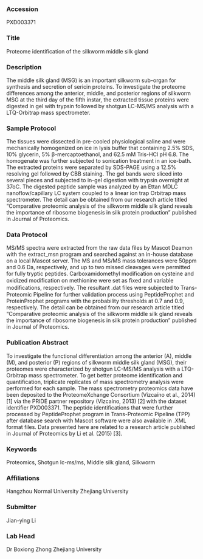 ### Accession
PXD003371

### Title
Proteome identification of the silkworm middle silk gland

### Description
The middle silk gland (MSG) is an important silkworm sub-organ for synthesis and secretion of sericin proteins. To investigate the proteome differences among the anterior, middle, and posterior regions of silkworm MSG at the third day of the fifth instar, the extracted tissue proteins were digested in gel with trypsin followed by shotgun LC-MS/MS analysis with a LTQ-Orbitrap mass spectrometer.

### Sample Protocol
The tissues were dissected in pre-cooled physiological saline and were mechanically homogenized on ice in lysis buffer that containing 2.5% SDS, 10% glycerin, 5% β-mercaptoethanol, and 62.5 mM Tris-HCl pH 6.8. The homogenate was further subjected to sonication treatment in an ice-bath. The extracted proteins were separated by SDS-PAGE using a 12.5% resolving gel followed by CBB staining. The gel bands were sliced into several pieces and subjected to in-gel digestion with trypsin overnight at 37oC. The digested peptide sample was analyzed by an Ettan MDLC nanoflow/capillary LC system coupled to a linear ion trap Orbitrap mass spectrometer. The detail can be obtained from our research article titled “Comparative proteomic analysis of the silkworm middle silk gland reveals the importance of ribosome biogenesis in silk protein production” published in Journal of Proteomics.

### Data Protocol
MS/MS spectra were extracted from the raw data files by Mascot Deamon with the extract_msn program and searched against an in-house database on a local Mascot server. The MS and MS/MS mass tolerances were 50ppm and 0.6 Da, respectively, and up to two missed cleavages were permitted for fully tryptic peptides. Carboxamidomethyl modification on cysteine and oxidized modification on methionine were set as ﬁxed and variable modiﬁcations, respectively. The resultant .dat files were subjected to Trans- Proteomic Pipeline for further validation process using PeptideProphet and ProteinProphet programs with the probability thresholds at 0.7 and 0.9, respectively. The detail can be obtained from our research article titled “Comparative proteomic analysis of the silkworm middle silk gland reveals the importance of ribosome biogenesis in silk protein production” published in Journal of Proteomics.

### Publication Abstract
To investigate the functional differentiation among the anterior (A), middle (M), and posterior (P) regions of silkworm middle silk gland (MSG), their proteomes were characterized by shotgun LC-MS/MS analysis with a LTQ-Orbitrap mass spectrometer. To get better proteome identification and quantification, triplicate replicates of mass spectrometry analysis were performed for each sample. The mass spectrometry proteomics data have been deposited to the ProteomeXchange Consortium (Vizca&#xed;no et al., 2014) [1] via the PRIDE partner repository (Vizcaino, 2013) [2] with the dataset identifier PXD003371. The peptide identifications that were further processed by PeptideProphet program in Trans-Proteomic Pipeline (TPP) after database search with Mascot software were also available in .XML format files. Data presented here are related to a research article published in Journal of Proteomics by Li et al. (2015) [3].

### Keywords
Proteomics, Shotgun lc-ms/ms, Middle silk gland, Silkworm

### Affiliations
Hangzhou Normal University
Zhejiang University

### Submitter
Jian-ying Li

### Lab Head
Dr Boxiong Zhong
Zhejiang University


